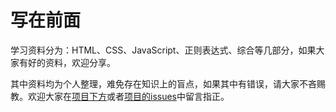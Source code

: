 # 写在前面

学习资料分为：HTML、CSS、JavaScript、正则表达式、综合等几部分，如果大家有好的资料，欢迎分享。

其中资料均为个人整理，难免存在知识上的盲点，如果其中有错误，请大家不吝赐教。欢迎大家在[项目下方](https://github.com/springHyc/InterviewLibrary)或者[项目的issues](https://github.com/springHyc/InterviewLibrary/issues)中留言指正。

